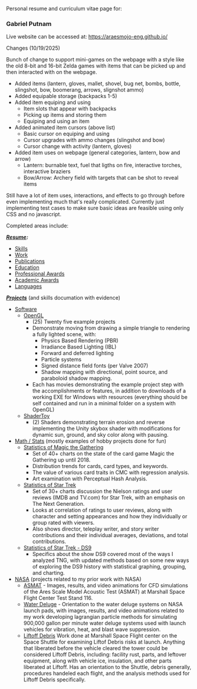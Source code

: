 Personal resume and curriculum vitae page for:

### Gabriel Putnam

Live website can be accessed at: https://araesmojo-eng.github.io/

Changes (10/19/2025)

Bunch of change to support mini-games on the webpage with a style like the old 8-bit and 16-bit Zelda games with items that can be picked up and then interacted with on the webpage.

- Added items (lantern, gloves, mallet, shovel, bug net, bombs, bottle, slingshot, bow, boomerang, arrows, slignshot ammo)
- Added equipable storage (backpacks 1-5)
- Added item equiping and using
  - Item slots that appear with backpacks
  - Picking up items and storing them
  - Equiping and using an item
- Added animated item cursors (above list)
  - Basic cursor on equiping and using
  - Cursor upgrades with ammo changes (slingshot and bow)
  - Cursor change with activity (lantern, gloves)
- Added item uses on webpage (general categories, lantern, bow and arrow)
  - Lantern: burnable text, fuel that ligths on fire, interactive torches, interactive braziers
  - Bow/Arrow: Archery field with targets that can be shot to reveal items

Still have a lot of item uses, interactions, and effects to go through before even implementing much that's really complicated.
Currently just implementing test cases to make sure basic ideas are feasible using only CSS and no javascript.

Completed areas include:

***[Resume](https://araesmojo-eng.github.io/index.html#section_resume):***
- [Skills](https://araesmojo-eng.github.io/index.html#rsm_skills_trg)
- [Work](https://araesmojo-eng.github.io/index.html#rsm_work_trg)
- [Publications](https://araesmojo-eng.github.io/index.html#rsm_publications_trg)
- [Education](https://araesmojo-eng.github.io/index.html#rsm_education_trg)
- [Professional Awards](https://araesmojo-eng.github.io/index.html#rsm_prof_awards_trg)
- [Academic Awards](https://araesmojo-eng.github.io/index.html#rsm_academic_awards_trg)
- [Languages](https://araesmojo-eng.github.io/index.html#rsm_languages_trg)

***[Projects](https://araesmojo-eng.github.io/index.html#section_projects)*** (and skills documation with evidence)
- [Software](https://araesmojo-eng.github.io/index.html#prj_sftwr_trg)
  - [OpenGL](https://araesmojo-eng.github.io/index.html#prj_sftwr_opengl_trg)
    - (25) Twenty five example projects
    - Demonstrate moving from drawing a simple triangle to rendering a fully lighted scene, with:
      - Physics Based Rendering (PBR)
      - Irradiance Based Lighting (IBL)
      - Forward and deferred lighting
      - Particle systems
      - Signed distance field fonts (per Valve 2007)
      - Shadow mapping with directional, point source, and paraboloid shadow mapping.
    - Each has movies demonstrating the example project step with the accomplishments or features, in addition to downloads of a working EXE for Windows with resources (everything should be self contained and run in a minimal folder on a system with OpenGL)
  - [ShaderToy](https://araesmojo-eng.github.io/index.html#prj_sftwr_shadertoy_trg)
    - (2) Shaders demonstrating terrain erosion and reverse implementing the Unity skybox shader with modifications for dynamic sun, ground, and sky color along with pausing.
- [Math / Stats](https://araesmojo-eng.github.io/index.html#prj_math_trg) (mostly examples of hobby projects done for fun)
  - [Statistics of Magic the Gathering](https://araesmojo-eng.github.io/index.html#prj_math_mtg_stats_trg)
    - Set of 40+ charts on the state of the card game Magic the Gathering up until 2018.
    - Distribution trends for cards, card types, and keywords.
    - The value of various card traits in CMC with regression analysis.
    - Art examination with Perceptual Hash Analysis.
  - [Statistics of Star Trek](https://araesmojo-eng.github.io/index.html#prj_math_star_trek_stats_trg)
    - Set of 30+ charts discussion the Nielson ratings and user reviews (IMDB and TV.com) for Star Trek, with an emphasis on The Next Generation.
    - Looks at correlation of ratings to user reviews, along with character and setting appearances and how they individually or group rated with viewers.
    - Also shows director, teleplay writer, and story writer contributions and their individual averages, deviations, and total contributions.
  - [Statistics of Star Trek - DS9](https://araesmojo-eng.github.io/index.html#prj_math_star_trek_stats_ds9_trg)
    - Specifics about the show DS9 covered most of the ways I analyzed TNG, with updated methods based on some new ways of exploring the DS9 history with statistical graphing, grouping, and charting.
- [NASA](https://araesmojo-eng.github.io/index.html#prj_nasa_trg) (projects related to my prior work with NASA)
  - [ASMAT](https://araesmojo-eng.github.io/index.html#prj_nasa_asmat_trg) - Images, results, and video animations for CFD simulations of the Ares Scale Model Acoustic Test (ASMAT) at Marshall Space Flight Center Test Stand 116.
  - [Water Deluge](https://araesmojo-eng.github.io/index.html#prj_nasa_water_trg) - Orientation to the water deluge systems on NASA launch pads, with images, results, and video animations related to my work developing lagrangian particle methods for simulating 900,000 gallon per minute water deluge systems used with launch vehicles for vibration, heat, and blast wave suppression.
  - [Liftoff Debris](https://araesmojo-eng.github.io/index.html#prj_nasa_liftoff_debris_trg) Work done at Marshall Space Flight center on the Space Shuttle for examining Liftof Debris risks at launch.  Anything that liberated before the vehicle cleared the tower could be considered Liftoff Debris, including: facility rust, parts, and leftover equipment, along with vehicle ice, insulation, and other parts liberated at Liftoff.  Has an orientation to the Shuttle, debris generally, procedures handeled each flight, and the analysis methods used for Liftoff Debris specifically.
